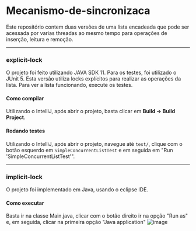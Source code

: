 # Mecanismo-de-sincronizaca

Este repositório contem duas versões de uma lista encadeada que pode ser acessada por varias threadas ao mesmo tempo para operações de inserção, leitura e remoção.

---

### explicit-lock

O projeto foi feito utilizando JAVA SDK 11. Para os testes, foi utilizado o JUnit 5.
Esta versão utiliza locks explícitos para realizar as operações da lista. Para ver a lista funcionando, execute os testes.

#### Como compilar
Utilizando o IntelliJ, após abrir o projeto, basta clicar em __Build -> Build Project__.

#### Rodando testes
Utilizando o IntelliJ, após abrir o projeto, navegue até `test/`, clique com o botão esquerdo em `SimpleConcurrentListTest` e em seguida em "Run 'SimpleConcurrentListTest'".

---

### implicit-lock
O projeto foi implementado em Java, usando o eclipse IDE.

#### Como executar
Basta ir na classe Main.java, clicar com o botão direito ir na opção "Run as" e, em seguida, clicar na primeira opção "Java application"
![image](https://user-images.githubusercontent.com/47827014/149682207-a8a9b656-27c9-4d9e-9bce-b139f9ad05a4.png)
